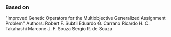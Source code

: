 ### Based on
"Improved Genetic Operators for the Multiobjective Generalized Assignment Problem"
Authors:
Robert F. Subtil
Eduardo G. Carrano
Ricardo H. C. Takahashi
Marcone J. F. Souza
Sergio R. de Souza